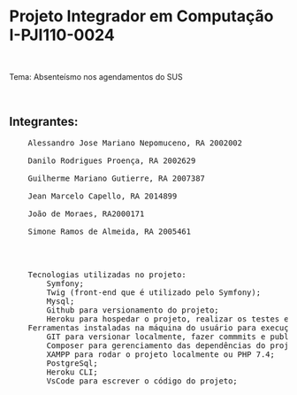 <h1>Projeto Integrador em Computação I-PJI110-0024 </h1>
<br>
<p>Tema: Absenteísmo nos agendamentos do SUS </p>
<br>

<h2>Integrantes:</h2>

<pre>
    Alessandro Jose Mariano Nepomuceno, RA 2002002 

    Danilo Rodrigues Proença, RA 2002629 

    Guilherme Mariano Gutierre, RA 2007387 

    Jean Marcelo Capello, RA 2014899 

    João de Moraes, RA2000171 

    Simone Ramos de Almeida, RA 2005461 
</pre>
<br>
<br>

<pre>
	Tecnologias utilizadas no projeto:
		Symfony;
		Twig (front-end que é utilizado pelo Symfony);
		Mysql;
		Github para versionamento do projeto;
		Heroku para hospedar o projeto, realizar os testes e apresentações necessárias;
	Ferramentas instaladas na máquina do usuário para execução do projeto
		GIT para versionar localmente, fazer commmits e publicar alterações no GitHub;
		Composer para gerenciamento das dependências do projeto;
		XAMPP para rodar o projeto localmente ou PHP 7.4;
		PostgreSql;
		Heroku CLI;
		VsCode para escrever o código do projeto;
</pre>



